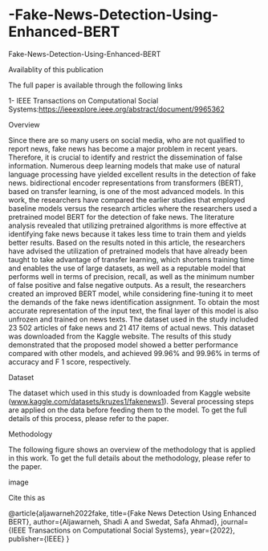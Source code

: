 # -Fake-News-Detection-Using-Enhanced-BERT
Fake-News-Detection-Using-Enhanced-BERT

Availablity of this publication

The full paper is available through the following links

1- IEEE Transactions on Computational Social Systems:https://ieeexplore.ieee.org/abstract/document/9965362

Overview

Since there are so many users on social media, who are not qualified to report news, fake news has become a major problem in recent years. Therefore, it is crucial to identify and restrict the dissemination of false information. Numerous deep learning models that make use of natural language processing have yielded excellent results in the detection of fake news. bidirectional encoder representations from transformers (BERT), based on transfer learning, is one of the most advanced models. In this work, the researchers have compared the earlier studies that employed baseline models versus the research articles where the researchers used a pretrained model BERT for the detection of fake news. The literature analysis revealed that utilizing pretrained algorithms is more effective at identifying fake news because it takes less time to train them and yields better results. Based on the results noted in this article, the researchers have advised the utilization of pretrained models that have already been taught to take advantage of transfer learning, which shortens training time and enables the use of large datasets, as well as a reputable model that performs well in terms of precision, recall, as well as the minimum number of false positive and false negative outputs. As a result, the researchers created an improved BERT model, while considering fine-tuning it to meet the demands of the fake news identification assignment. To obtain the most accurate representation of the input text, the final layer of this model is also unfrozen and trained on news texts. The dataset used in the study included 23 502 articles of fake news and 21 417 items of actual news. This dataset was downloaded from the Kaggle website. The results of this study demonstrated that the proposed model showed a better performance compared with other models, and achieved 99.96% and 99.96% in terms of accuracy and F 1 score, respectively.

Dataset

The dataset which used in this study is downloaded from Kaggle website (www.kaggle.com/datasets/kruzes1/fakenews1). Several processing steps are applied on the data before feeding them to the model. To get the full details of this process, please refer to the paper.

Methodology

The following figure shows an overview of the methodology that is applied in this work. To get the full details about the methodology, please refer to the paper.

image

Cite this as

@article{aljawarneh2022fake, title={Fake News Detection Using Enhanced BERT}, author={Aljawarneh, Shadi A and Swedat, Safa Ahmad}, journal={IEEE Transactions on Computational Social Systems}, year={2022}, publisher={IEEE} }

